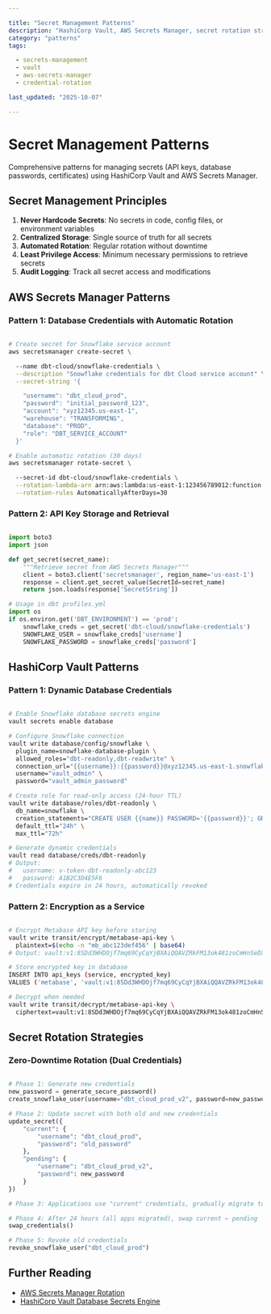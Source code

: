 ```yaml
---

title: "Secret Management Patterns"
description: "HashiCorp Vault, AWS Secrets Manager, secret rotation strategies, and credential lifecycle management"
category: "patterns"
tags:

  - secrets-management
  - vault
  - aws-secrets-manager
  - credential-rotation

last_updated: "2025-10-07"

---
```


# Secret Management Patterns

Comprehensive patterns for managing secrets (API keys, database passwords, certificates) using HashiCorp Vault and AWS Secrets Manager.

## Secret Management Principles

1. **Never Hardcode Secrets**: No secrets in code, config files, or environment variables
2. **Centralized Storage**: Single source of truth for all secrets
3. **Automated Rotation**: Regular rotation without downtime
4. **Least Privilege Access**: Minimum necessary permissions to retrieve secrets
5. **Audit Logging**: Track all secret access and modifications

## AWS Secrets Manager Patterns

### Pattern 1: Database Credentials with Automatic Rotation

```bash

# Create secret for Snowflake service account
aws secretsmanager create-secret \

  --name dbt-cloud/snowflake-credentials \
  --description "Snowflake credentials for dbt Cloud service account" \
  --secret-string '{

    "username": "dbt_cloud_prod",
    "password": "initial_password_123",
    "account": "xyz12345.us-east-1",
    "warehouse": "TRANSFORMING",
    "database": "PROD",
    "role": "DBT_SERVICE_ACCOUNT"
  }'

# Enable automatic rotation (30 days)
aws secretsmanager rotate-secret \

  --secret-id dbt-cloud/snowflake-credentials \
  --rotation-lambda-arn arn:aws:lambda:us-east-1:123456789012:function:SnowflakeSecretRotation \
  --rotation-rules AutomaticallyAfterDays=30


```

### Pattern 2: API Key Storage and Retrieval

```python

import boto3
import json

def get_secret(secret_name):
    """Retrieve secret from AWS Secrets Manager"""
    client = boto3.client('secretsmanager', region_name='us-east-1')
    response = client.get_secret_value(SecretId=secret_name)
    return json.loads(response['SecretString'])

# Usage in dbt profiles.yml
import os
if os.environ.get('DBT_ENVIRONMENT') == 'prod':
    snowflake_creds = get_secret('dbt-cloud/snowflake-credentials')
    SNOWFLAKE_USER = snowflake_creds['username']
    SNOWFLAKE_PASSWORD = snowflake_creds['password']

```

## HashiCorp Vault Patterns

### Pattern 1: Dynamic Database Credentials

```bash

# Enable Snowflake database secrets engine
vault secrets enable database

# Configure Snowflake connection
vault write database/config/snowflake \
  plugin_name=snowflake-database-plugin \
  allowed_roles="dbt-readonly,dbt-readwrite" \
  connection_url="{{username}}:{{password}}@xyz12345.us-east-1.snowflakecomputing.com" \
  username="vault_admin" \
  password="vault_admin_password"

# Create role for read-only access (24-hour TTL)
vault write database/roles/dbt-readonly \
  db_name=snowflake \
  creation_statements="CREATE USER {{name}} PASSWORD='{{password}}'; GRANT ROLE ANALYST TO USER {{name}};" \
  default_ttl="24h" \
  max_ttl="72h"

# Generate dynamic credentials
vault read database/creds/dbt-readonly
# Output:
#   username: v-token-dbt-readonly-abc123
#   password: A1B2C3D4E5F6
# Credentials expire in 24 hours, automatically revoked

```

### Pattern 2: Encryption as a Service

```bash

# Encrypt Metabase API key before storing
vault write transit/encrypt/metabase-api-key \
  plaintext=$(echo -n "mb_abc123def456" | base64)
# Output: vault:v1:8SDd3WHDOjf7mq69CyCqYjBXAiQQAVZRkFM13ok481zoCmHnSeDX9vyf7w==

# Store encrypted key in database
INSERT INTO api_keys (service, encrypted_key)
VALUES ('metabase', 'vault:v1:8SDd3WHDOjf7mq69CyCqYjBXAiQQAVZRkFM13ok481zoCmHnSeDX9vyf7w==');

# Decrypt when needed
vault write transit/decrypt/metabase-api-key \
  ciphertext=vault:v1:8SDd3WHDOjf7mq69CyCqYjBXAiQQAVZRkFM13ok481zoCmHnSeDX9vyf7w==

```

## Secret Rotation Strategies

### Zero-Downtime Rotation (Dual Credentials)

```python

# Phase 1: Generate new credentials
new_password = generate_secure_password()
create_snowflake_user(username="dbt_cloud_prod_v2", password=new_password)

# Phase 2: Update secret with both old and new credentials
update_secret({
    "current": {
        "username": "dbt_cloud_prod",
        "password": "old_password"
    },
    "pending": {
        "username": "dbt_cloud_prod_v2",
        "password": new_password
    }
})

# Phase 3: Applications use "current" credentials, gradually migrate to "pending"

# Phase 4: After 24 hours (all apps migrated), swap current ← pending
swap_credentials()

# Phase 5: Revoke old credentials
revoke_snowflake_user("dbt_cloud_prod")

```

## Further Reading

- [AWS Secrets Manager Rotation](https://docs.aws.amazon.com/secretsmanager/latest/userguide/rotating-secrets.html)
- [HashiCorp Vault Database Secrets Engine](https://developer.hashicorp.com/vault/docs/secrets/databases)

